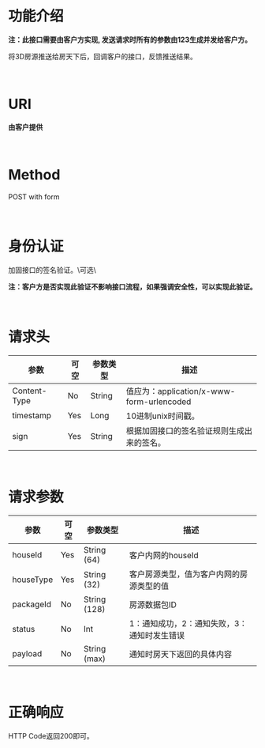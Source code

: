 ﻿功能介绍
========

**注：此接口需要由客户方实现,
发送请求时所有的参数由123生成并发给客户方。**

将3D房源推送给房天下后，回调客户的接口，反馈推送结果。

 

URI
===

**由客户提供**

 

Method
======

POST with form

 

身份认证
========

加固接口的签名验证。\可选\

**注：客户方是否实现此验证不影响接口流程，如果强调安全性，可以实现此验证。**

 

请求头
======

| 参数         | 可空 | 参数类型 | 描述 |
|--------------|------|----------|-----|
| Content-Type | No   | String   | 值应为：application/x-www-form-urlencoded  |
| timestamp    | Yes  | Long     | 10进制unix时间戳。  |
| sign         | Yes  | String   | 根据加固接口的签名验证规则生成出来的签名。 |

 

请求参数
========

| 参数      | 可空 | 参数类型     | 描述                                        |
|-----------|------|--------------|---------------------------------------------|
| houseId   | Yes   | String (64)  | 客户内网的houseId                           |
| houseType | Yes   | String (32)  | 客户房源类型，值为客户内网的房源类型的值    |
| packageId | No   | String (128) | 房源数据包ID                                |
| status    | No   | Int          | 1：通知成功，2：通知失败，3：通知时发生错误 |
| payload   | No   | String (max) | 通知时房天下返回的具体内容                  |

 

正确响应
========

HTTP Code返回200即可。
